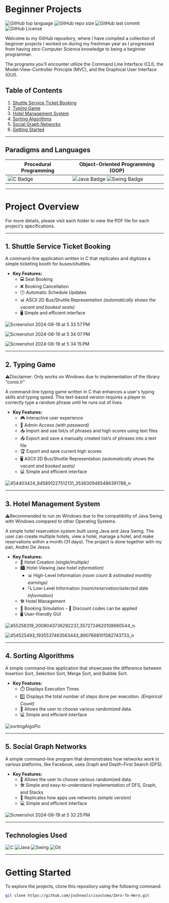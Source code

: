 # Beginner Projects

![GitHub top language](https://img.shields.io/github/languages/top/joshnealcrisostomo/freshman-projects)
![GitHub repo size](https://img.shields.io/github/repo-size/joshnealcrisostomo/freshman-projects)
![GitHub last commit](https://img.shields.io/github/last-commit/joshnealcrisostomo/freshman-projects)
![GitHub License](https://img.shields.io/github/license/joshnealcrisostomo/freshman-projects)

Welcome to my GitHub repository, where I have compiled a collection of beginner projects I worked on during my freshman year as I progressed from having zero Computer Science knowledge to being a beginner programmer.

The programs you'll encounter utilize the Command Line Interface (CLI), the Model-View-Controller Principle (MVC), and the Graphical User Interface (GUI).

## Table of Contents
1. [Shuttle Service Ticket Booking](#1-shuttle-service-ticket-booking)
2. [Typing Game](#2-typing-game)
3. [Hotel Management System](#3-hotel-management-system)
4. [Sorting Algorithms](#4-sorting-algorithms)
5. [Social Graph Networks](#5-social-graph-networks)
6. [Getting Started](#getting-started)

--------

## Paradigms and Languages
| Procedural Programming | Object-Oriented Programming (OOP) |
|--|--|
| ![C Badge](https://img.shields.io/badge/C-A8B9CC?style=flat&logo=c&logoColor=white) | ![Java Badge](https://img.shields.io/badge/Java-007396?style=flat&logo=java&logoColor=white) ![Swing Badge](https://img.shields.io/badge/Swing-007396?style=flat&logo=java&logoColor=white) |

--------

# Project Overview
For more details, please visit each folder to view the PDF file for each project's specifications.

--------

## 1. Shuttle Service Ticket Booking
A command-line application written in C that replicates and digitizes a simple ticketing booth for buses/shuttles.
 - **Key Features:**
 	- 🚍 Seat Booking
  	- ❌ Booking Cancellation
   	- 🕒 Automatic Schedule Updates
   	- 📊 ASCII 2D Bus/Shuttle Representation *(automatically shows the vacant and booked seats)*
   	- 🖥️ Simple and efficient interface

![Screenshot 2024-08-19 at 5 33 57 PM](https://github.com/user-attachments/assets/fddb709d-6cec-4c82-a6da-9ec67a86214d)

![Screenshot 2024-08-19 at 5 34 07 PM](https://github.com/user-attachments/assets/7755c2b1-0f32-4f8a-ad53-6b6486215511)

![Screenshot 2024-08-19 at 5 34 15 PM](https://github.com/user-attachments/assets/c4c6b19c-adf4-45f7-a4ff-bf3c81a07a09)

--------

## 2. Typing Game
⚠️Disclaimer: Only works on Windows due to implementation of the library *"conio.h"*

A command-line typing game written in C that enhances a user's typing skills and typing speed. This text-based version requires a player to correctly type a random phrase until he runs out of lives.
 - **Key Features:**
 	- 🎮 Interactive user experience
  	- 🔑 Admin Access *(with password)*
   	- 📥 Import and use list/s of phrases and high scores using text files
   	- 📤 Export and save a manually created list/s of phrases into a text file
   	- 🏆 Export and save current high scores
   	- 🖥️ ASCII 2D Bus/Shuttle Representation *(automatically shows the vacant and booked seats)*
   	- 💻 Simple and efficient interface

![454403424_845891227512131_3536309485486391788_n](https://github.com/user-attachments/assets/86e3a6bd-c7fc-455e-a26d-78f952c8a236)

--------

## 3. Hotel Management System
⚠️Recommended to run on Windows due to the compatibility of Java Swing with Windows compared to other Operating Systems.

A simple hotel reservation system built using Java and Java Swing. The user can create multiple hotels, view a hotel, manage a hotel, and make reservations within a month (31 days). The project is done together with my pair, Andrei De Jesus.
 - **Key Features:**
	 - 🏨 Hotel Creation *(single/multiple)* 
	 - 🏙️ Hotel Viewing *(see hotel information)*
  		- 📊 High-Level Information *(room count & estimated monthly earnings)*
		- 🔍 Low-Level Information *(room/reservation/selected date information)*
	 - 🛠️ Hotel Management
	 - 📅 Booking Simulation 
		   - 💸 Discount codes can be applied
	 - 🖥️ User-friendly GUI

![455258319_2008043736292237_3572724620108660544_n](https://github.com/user-attachments/assets/0754ca5b-e1fb-491f-8c17-8c7b829fdf2b)

![454525493_1935537463563443_8907668101582743733_n](https://github.com/user-attachments/assets/0f632c3d-a47f-4c55-9135-823250876aa4)

--------

## 4. Sorting Algorithms
A simple command-line application that showcases the difference between Insertion Sort, Selection Sort, Merge Sort, and Bubble Sort.
 - **Key Features:**
	 - ⏱️ Displays Execution Times
	 - 1️⃣ Displays the total number of steps done per execution. *(Empirical Count)*
	 - 📂 Allows the user to choose various randomized data.
   	 - 💻 Simple and efficient interface

![sortingAlgoPic](https://github.com/user-attachments/assets/350eedf6-d2d5-4d45-afe9-960fd7598a3a)

--------

## 5. Social Graph Networks
A simple command-line program that demonstrates how networks work in various platforms, like Facebook, uses Graph and Depth-First Search (DFS).
 - **Key Features:**
	 - 📂 Allows the user to choose various randomized data.
	 - 🛠️ Simple and easy-to-understand implementation of DFS, Graph, and Stacks
 	 - 📲 Replicates how apps use networks *(simple version)*
   	 - 💻 Simple and efficient interface

![Screenshot 2024-08-19 at 5 32 25 PM](https://github.com/user-attachments/assets/fd37f139-44ad-485e-a929-606949d5539f)

--------

## Technologies Used

![C](https://img.shields.io/badge/C-A8B9CC?style=flat&logo=c&logoColor=white)
![Java](https://img.shields.io/badge/Java-007396?style=flat&logo=java&logoColor=white)
![Swing](https://img.shields.io/badge/Swing-007396?style=flat&logo=java&logoColor=white)
![Git](https://img.shields.io/badge/Git-F05032?style=flat&logo=git&logoColor=white)

--------

# Getting Started

To explore the projects, clone this repository using the following command:

```bash
git clone https://github.com/joshnealcrisostomo/Zero-To-Hero.git
